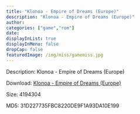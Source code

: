 ```yaml
---
title: "Klonoa - Empire of Dreams (Europe)"
description: "Klonoa - Empire of Dreams (Europe)"
author: 
categories: ["game","rom"]
date: 
displayInList: true
displayInMenu: false
dropCap: false
featuredImage: /img/miss/gamemiss.jpg
---
```


Description: Klonoa - Empire of Dreams (Europe)

Download: <a style="text-decoration:underline;" href="https://mega.nz/#!bbZURa6L!q3QvXyApJohNwiiVJMMJgRQfke4xUs33KbtqXtP7lUg" target = "_blank" rel = "nofollow" > Klonoa - Empire of Dreams (Europe)</a>

Size: 4194304

MD5: 31D227735FBC8220DE9F1A93DA10E199

